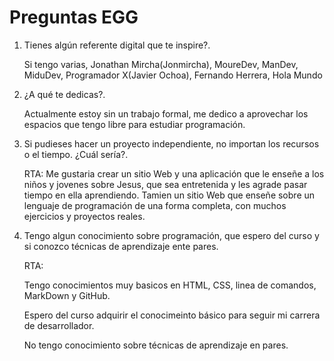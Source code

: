 # Preguntas EGG

1. Tienes algún referente digital que te inspire?.

   Si tengo varias, Jonathan Mircha(Jonmircha), MoureDev, ManDev, MiduDev, Programador X(Javier Ochoa), Fernando Herrera, Hola Mundo

1. ¿A qué te dedicas?.

   Actualmente estoy sin un trabajo formal, me dedico a aprovechar los espacios que tengo libre para estudiar programación.

1. Si pudieses hacer un proyecto independiente, no importan los recursos o el tiempo. ¿Cuál sería?.

   RTA: Me gustaria crear un sitio Web y una aplicación que le enseñe a los niños y jovenes sobre Jesus, que sea entretenida y les agrade pasar tiempo en ella aprendiendo.
   Tamien un sitio Web que enseñe sobre un lenguaje de programación de una forma completa, con muchos ejercicios y proyectos reales.

1. Tengo algun conocimiento sobre programación, que espero del curso y si conozco técnicas de aprendizaje ente pares.

   RTA:

   Tengo conocimientos muy basicos en HTML, CSS, linea de comandos, MarkDown y GitHub.

   Espero del curso adquirir el conocimeinto básico para seguir mi carrera de desarrollador.

   No tengo conocimiento sobre técnicas de aprendizaje en pares.
